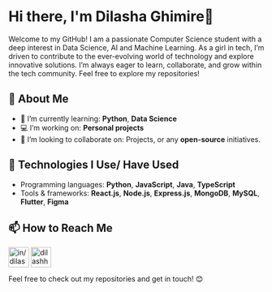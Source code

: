 # Hi there, I'm Dilasha Ghimire👋

Welcome to my GitHub! I am a passionate Computer Science student with a deep interest in Data Science, AI and Machine Learning. As a girl in tech, I’m driven to contribute to the ever-evolving world of technology and explore innovative solutions. I’m always eager to learn, collaborate, and grow within the tech community. Feel free to explore my repositories!

## 🚀 About Me

- 🌱 I’m currently learning: **Python**, **Data Science**
- 💻 I’m working on: **Personal projects**
- 🧐 I’m looking to collaborate on: Projects, or any **open-source** initiatives.

## 🔧 Technologies I Use/ Have Used

- Programming languages: **Python**, **JavaScript**, **Java**, **TypeScript**
- Tools & frameworks: **React.js**, **Node.js**, **Express.js**, **MongoDB**, **MySQL**, **Flutter**, **Figma**

## 📫 How to Reach Me

<p align="left">
<a href="https://linkedin.com/in/dilasha-ghimire" target="blank"><img align="center" src="https://upload.wikimedia.org/wikipedia/commons/thumb/c/ca/LinkedIn_logo_initials.png/600px-LinkedIn_logo_initials.png?20140125013055" alt="in/dilasha-ghimire" height="40" width="40" /></a>
<a href="https://instagram.com/dilashha" target="blank"><img align="center" src="https://upload.wikimedia.org/wikipedia/commons/thumb/9/95/Instagram_logo_2022.svg/330px-Instagram_logo_2022.svg.png" alt="dilashha" height="40" width="40" /></a>
</p>

Feel free to check out my repositories and get in touch! 😊
